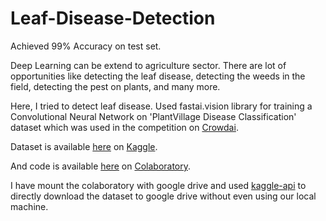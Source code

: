 # Leaf-Disease-Detection
Achieved 99% Accuracy on test set.

Deep Learning can be extend to agriculture sector. There are lot of opportunities like detecting the leaf disease,
detecting the weeds in the field, detecting the pest on plants, and many more.

Here, I tried to detect leaf disease.
Used fastai.vision library for training a Convolutional Neural Network on 
'PlantVillage Disease Classification' dataset which was used in the competition on [Crowdai](https://www.crowdai.org).

Dataset is available [here](https://www.kaggle.com/rashedoz/crowdai-plant-disease-dataset) on [Kaggle](https://www.kaggle.com).

And code is available [here](https://colab.research.google.com/drive/1iWjBWOgbC0XMwYd2XQo6udffB3-IJsL_) on [Colaboratory](https://colab.research.google.com/notebooks/welcome.ipynb).

I have mount the colaboratory with google drive and
used [kaggle-api](https://github.com/Kaggle/kaggle-api) to directly download the dataset to google drive without
even using our local machine.
